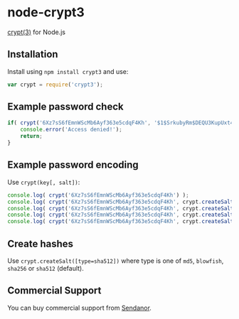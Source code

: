 node-crypt3
===========

[crypt3link]: https://en.wikipedia.org/wiki/Crypt_(C) "crypt() in C"

[crypt(3)][crypt3link] for Node.js

Installation
------------

Install using `npm install crypt3` and use:

```javascript
var crypt = require('crypt3');
```

Example password check
----------------------

```javascript
if( crypt('6Xz7sS6fEmnWScMb6Ayf363e5cdqF4Kh', '$1$SrkubyRm$DEQU3KupUxt4yfhbK1HyV/') !== '$1$SrkubyRm$DEQU3KupUxt4yfhbK1HyV/' ) {
	console.error('Access denied!');
	return;
}
```

Example password encoding
-------------------------

Use `crypt(key[, salt])`:

```javascript
console.log( crypt('6Xz7sS6fEmnWScMb6Ayf363e5cdqF4Kh') );                                   // Salt generated automatically using default SHA512
console.log( crypt('6Xz7sS6fEmnWScMb6Ayf363e5cdqF4Kh', crypt.createSalt('md5') ) );         // MD5 salt
console.log( crypt('6Xz7sS6fEmnWScMb6Ayf363e5cdqF4Kh', crypt.createSalt('blowfish') ) );    // Blowfish salt (only some Linux distros)
console.log( crypt('6Xz7sS6fEmnWScMb6Ayf363e5cdqF4Kh', crypt.createSalt('sha256') ) );      // SHA-256
console.log( crypt('6Xz7sS6fEmnWScMb6Ayf363e5cdqF4Kh', crypt.createSalt('sha512') ) );      // SHA-512
```

Create hashes
-------------

Use `crypt.createSalt([type=sha512])` where type is one of `md5`, `blowfish`, `sha256` or `sha512` (default). 

Commercial Support
------------------

You can buy commercial support from [Sendanor](http://sendanor.com/software).

